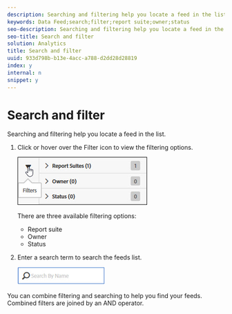 ```yaml
---
description: Searching and filtering help you locate a feed in the list.
keywords: Data Feed;search;filter;report suite;owner;status
seo-description: Searching and filtering help you locate a feed in the list.
seo-title: Search and filter
solution: Analytics
title: Search and filter
uuid: 933d798b-b13e-4acc-a788-d2dd28d28819
index: y
internal: n
snippet: y
---
```


# Search and filter

Searching and filtering help you locate a feed in the list.

1. Click or hover over the Filter icon to view the filtering options.

   ![](assets/filters.jpg)

   There are three available filtering options:

   * Report suite 
   * Owner 
   * Status

1. Enter a search term to search the feeds list.

   ![](assets/search.jpg)

You can combine filtering and searching to help you find your feeds. Combined filters are joined by an AND operator. 
